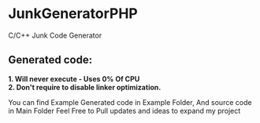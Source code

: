 # JunkGeneratorPHP
C/C++ Junk Code Generator

## Generated code:
**1. Will never execute - Uses 0% Of CPU
<br/>2. Don't require to disable linker optimization.**

You can find Example Generated code in Example Folder,
And source code in Main Folder
Feel Free to Pull updates and ideas to expand my project
